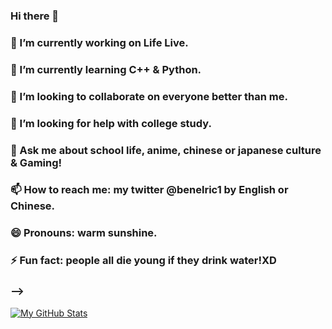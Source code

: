 ### Hi there 👋
### 🔭 I’m currently working on Life Live.
### 🌱 I’m currently learning C++ & Python.
### 👯 I’m looking to collaborate on everyone better than me.
### 🤔 I’m looking for help with college study.
### 💬 Ask me about school life, anime, chinese or japanese culture & Gaming!
### 📫 How to reach me: my twitter @benelric1 by English or Chinese.
### 😄 Pronouns: warm sunshine.
###  ⚡ Fun fact: people all die young if they drink water!XD
### -->
[![My GitHub Stats](https://github-readme-stats.vercel.app/api?username=Ben-Elric)]()
